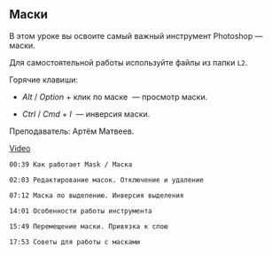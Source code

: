 ## Маски

В этом уроке вы освоите самый важный инструмент Photoshop — маски. 

Для самостоятельной работы используйте файлы из папки `L2`.

Горячие клавиши:

* *Alt* / *Option* + клик по маске  — просмотр маски. 

* *Ctrl* / *Cmd* + *I*  — инверсия маски. 

Преподаватель: Артём Матвеев.

[Video](https://player.softculture.cc/embed/online/PSH/PSH_25.25.11_L2-6_Layer_Mask)

``` chapters
00:39 Как работает Mask / Маска

02:03 Редактирование масок. Отключение и удаление

07:12 Маска по выделению. Инверсия выделения

14:01 Особенности работы инструмента

15:49 Перемещение маски. Привязка к слою

17:53 Советы для работы с масками
```
